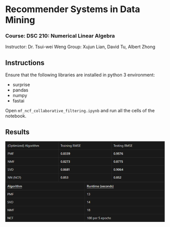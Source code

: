 # Recommender Systems in Data Mining
### Course: DSC 210: Numerical Linear Algebra
Instructor: Dr. Tsui-wei Weng
Group: Xujun Lian, David Tu, Albert Zhong

## Instructions
Ensure that the following libraries are installed in python 3 environment:
- surprise
- pandas
- numpy
- fastai

Open `mf_ncf_collaborative_filtering.ipynb` and run all the cells of the notebook.

## Results
![Result](https://github.com/r2dtu/210finalproject/blob/main/results.png)
